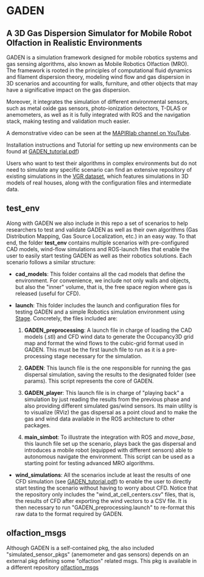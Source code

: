 # GADEN

## A 3D Gas Dispersion Simulator for Mobile Robot Olfaction in Realistic Environments

GADEN is a simulation framework designed for mobile robotics systems and gas sensing algorithms, also known as Mobile Robotics Olfaction (MRO). The framework is rooted in the principles of computational fluid dynamics and filament dispersion theory, modeling wind flow and gas dispersion in 3D scenarios and accounting for walls, furniture, and other objects that may have a significative impact on the gas dispersion.

Moreover, it integrates the simulation of different environmental sensors, such as metal oxide gas sensors, photo-ionization detectors, T-DLAS or anemometers, as well as it is fully integrated with ROS and the navigation stack, making testing and validation much easier.

A demonstrative video can be seen at the [MAPIRlab channel on YouTube](https://www.youtube.com/watch?v=ZPGtk8KLtiE&ab_channel=MAPIRUMA).

Installation instructions and Tutorial for setting up new environments can be found at [GADEN_tutorial.pdf](https://github.com/MAPIRlab/gaden/blob/master/GADEN_tutorial.pdf))

Users who want to test their algorithms in complex environments but do not need to simulate any specific scenario can find an extensive repository of existing simulations in the [VGR dataset](https://mapir.isa.uma.es/mapirwebsite/?p=1708), which features simulations in 3D models of real houses, along with the configuration files and intermediate data.

## test_env

Along with GADEN we also include in this repo a set of scenarios to help researchers to test and validate GADEN as well as their own algorithms (Gas Distribution Mapping, Gas Source Localization, etc.) in an easy way. To that end, the folder **test_env** contains multiple scenarios with pre-configured CAD models, wind-flow simulations and ROS-launch files that enable the user to easily start testing GADEN as well as their robotics solutions. Each scenario follows a similar structure:

* **cad_models**:
This folder contains all the cad models that define the environment. For convenience, we include not only walls and objects, but also the "inner" volume, that is, the free space region where gas is released (useful for CFD).

* **launch**:
This folder includes the launch and configuration files for testing GADEN and a simple Robotics simulation environment using [Stage](http://wiki.ros.org/stage). Concretely, the files included are:

    1. **GADEN_preprocessing**: A launch file in charge of loading the CAD models (.stl) and CFD wind data to generate the Occupancy3D grid map and format the wind flows to the cubic-grid format used in GADEN. This must be the first launch file to run as it is a pre-processing stage necessary for the simulation.

    2. **GADEN**: This launch file is the one responsible for running the gas dispersal simulation, saving the results to the designated folder (see params). This script represents the core of GADEN.

    3. **GADEN_player**: This launch file is in charge of "playing back" a simulation by just reading the results from the previous phase and also providing different simulated gas/wind sensors. Its main utility is to visualize (RViz) the gas dispersal as a point cloud and to make the gas and wind data available in the ROS architecture to other packages.

    4. **main_simbot**: To illustrate the integration with ROS and *move_base*, this launch file set up the scenario, plays back the gas dispersal and introduces a mobile robot (equipped with different sensors) able to autonomous navigate the environment. This script can be used as a starting point for testing advanced MRO algorithms.
  
* **wind_simulations**:
All the scenarios include at least the results of one CFD simulation (see [GADEN_tutorial.pdf](https://github.com/MAPIRlab/gaden/blob/master/GADEN_tutorial.pdf)) to enable the user to directly start testing the scenario without having to worry about CFD. Notice that the repository only includes the "wind_at_cell_centers.csv" files, that is, the results of CFD after exporting the wind vectors to a CSV file. It is then necessary to run "GADEN_preprocessing.launch" to re-format this raw data to the format required by GADEN.

## olfaction_msgs

Although GADEN is a self-contained pkg, the also included "simulated_sensor_pkgs" (anemometer and gas sensors) depends on an external pkg defining some "olfaction" related msgs. This pkg is available in a different repository [olfaction_msgs](https://github.com/MAPIRlab/olfaction_msgs)
